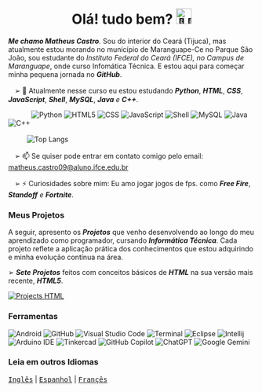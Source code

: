 <h1 align="center"> Olá! tudo bem? <img src="https://fonts.gstatic.com/s/e/notoemoji/latest/1f44b_1f3fb/512.gif" alt="👋🏻" width="32" height="32">
</h1>


_**Me chamo Matheus Castro**_. Sou do interior do Ceará (Tijuca), mas atualmente estou morando no município de Maranguape-Ce no Parque São João, sou estudante do *Instituto Federal do Ceará (IFCE), no Campus de Maranguape*, onde curso Infomática Técnica. E estou aqui para começar minha pequena jornada no _**GitHub**_.

ㅤ➢ 🌱 Atualmente nesse curso eu estou estudando _**Python**_, _**HTML**_, _**CSS**_, _**JavaScript**_, _**Shell**_, _**MySQL**_, _**Java**_ _e_ _**C++**_. 

              ![Python](https://img.shields.io/badge/python-222222?style=for-the-badge&logo=python&logoColor=006699)
![HTML5](https://img.shields.io/badge/html-222222?style=for-the-badge&logo=html5&logoColor=FF6633)
![CSS](https://img.shields.io/badge/CSS-222222?&style=for-the-badge&logo=css3&logoColor=6633FF)
![JavaScript](https://img.shields.io/badge/javascript-222222?&style=for-the-badge&logo=html5&logoColor=FFFF00)
![Shell](https://img.shields.io/badge/Shell-222222?style=for-the-badge&logo=linux&logoColor=99FF00)
![MySQL](https://img.shields.io/badge/MySQL-222222?style=for-the-badge&logo=MySQL&logoColor=3399CC)
![Java](https://img.shields.io/badge/java-222222?style=for-the-badge&logo=openjdk&logoColor=CC9900)
![C++](https://img.shields.io/badge/C%2B%2B-222222?style=for-the-badge&logo=C%2B%2B&logoColor=CC6699)

ㅤㅤ   ![Top Langs](https://github-readme-stats.vercel.app/api/top-langs/?username=teuzzcastro&size_weight=0.5&count_weight=0.5&title_color=ffffff&bg_color=222222&border_color=222222)


ㅤ➢ 📫 Se quiser pode entrar em contato comigo pelo email: matheus.castro09@aluno.ifce.edu.br

ㅤ➢ ⚡ Curiosidades sobre mim: Eu amo jogar jogos de fps. como _**Free Fire**_, _**Standoff**_ _e_ _**Fortnite**_.

### Meus Projetos

A seguir, apresento os _**Projetos**_ que venho desenvolvendo ao longo do meu aprendizado como programador, cursando _**Informática Técnica**_. Cada projeto reflete a aplicação prática dos conhecimentos que estou adquirindo e minha evolução contínua na área.

➢  _**Sete Projetos**_ feitos com conceitos básicos de _**HTML**_ na sua versão mais recente, _**HTML5**_.

[![Projects HTML](https://img.shields.io/badge/Projects%20HTML-222222?style=for-the-badge&logo=html5&logoColor=FF6633)](https://teuzzcastro.github.io/ProjetosWeb1-HTML/)

### Ferramentas
![Android](https://img.shields.io/badge/Samsung-Galaxy_A55-999999?style=for-the-badge&logo=f-droid&logoColor=white)
![GitHub](https://img.shields.io/badge/github-222222.svg?style=for-the-badge&logo=github&logoColor=white)
![Visual Studio Code](https://img.shields.io/badge/Visual%20Studio%20Code-0078d7.svg?style=for-the-badge&logo=veed&logoColor=white)
![Terminal](https://img.shields.io/badge/Terminal-222222?style=for-the-badge&logo=Accenture&logoColor=white)
![Eclipse](https://img.shields.io/badge/Eclipse-2C2255?style=for-the-badge&logo=eclipse&logoColor=white)
![Intellij](https://img.shields.io/badge/IntelliJ%20IDEA-6633FF.svg?style=for-the-badge&logo=IntelliJ-IDEA&logoColor=white)
![Arduino IDE](https://img.shields.io/badge/Arduino_IDE-00979D?style=for-the-badge&logo=arduino&logoColor=white)
![Tinkercad](https://img.shields.io/badge/Tinkercad-1477D1.svg?style=for-the-badge&logo=Tinkercad&logoColor=white)
![GitHub Copilot](https://img.shields.io/badge/github_copilot-8957E5?style=for-the-badge&logo=github-copilot&logoColor=white)
![ChatGPT](https://img.shields.io/badge/chatGPT-74aa9c?style=for-the-badge&logo=openai&logoColor=white)
![Google Gemini](https://img.shields.io/badge/google%20gemini-8E75B2?style=for-the-badge&logo=google%20gemini&logoColor=white)






### Leia em outros Idiomas
<kbd>[Inglês](README.us.md)</kbd> | <kbd>[Espanhol](README.es.md)</kbd> | <kbd>[Françês](README.fr.md)</kbd>




